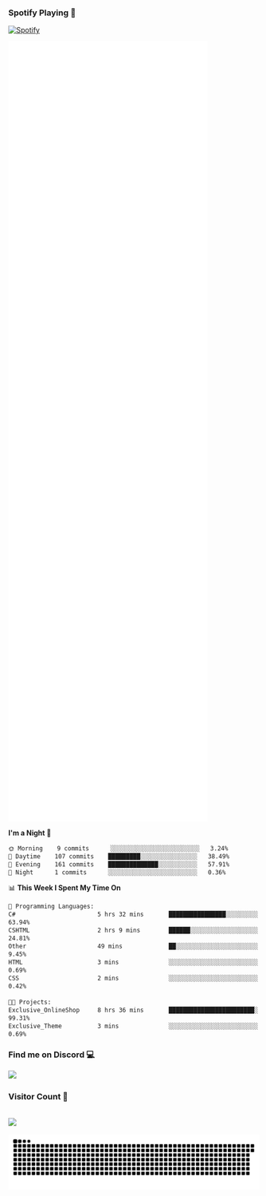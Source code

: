 ### Spotify Playing 🎵
[![Spotify](https://spotify-livestats-callme-milad.vercel.app/api/spotify)](https://open.spotify.com/user/314mrt6dxn5cqoxklh3thbwlr6by)

<img align="center" src="/github-metrics.svg" alt="Metrics" width="400">

<!--START_SECTION:waka-->
**I'm a Night 🦉** 

```text
🌞 Morning    9 commits      ░░░░░░░░░░░░░░░░░░░░░░░░░   3.24% 
🌆 Daytime    107 commits    █████████░░░░░░░░░░░░░░░░   38.49% 
🌃 Evening    161 commits    ██████████████░░░░░░░░░░░   57.91% 
🌙 Night      1 commits      ░░░░░░░░░░░░░░░░░░░░░░░░░   0.36%

```


📊 **This Week I Spent My Time On** 

```text
💬 Programming Languages: 
C#                       5 hrs 32 mins       ████████████████░░░░░░░░░   63.94% 
CSHTML                   2 hrs 9 mins        ██████░░░░░░░░░░░░░░░░░░░   24.81% 
Other                    49 mins             ██░░░░░░░░░░░░░░░░░░░░░░░   9.45% 
HTML                     3 mins              ░░░░░░░░░░░░░░░░░░░░░░░░░   0.69% 
CSS                      2 mins              ░░░░░░░░░░░░░░░░░░░░░░░░░   0.42%

🐱‍💻 Projects: 
Exclusive_OnlineShop     8 hrs 36 mins       ████████████████████████░   99.31% 
Exclusive_Theme          3 mins              ░░░░░░░░░░░░░░░░░░░░░░░░░   0.69%

```


<!--END_SECTION:waka-->

### Find me on Discord 💻
<a href="https://discord.gg/t35EjYprS6" rel="nofollow"> 
  <img src="https://discord.c99.nl/widget/theme-3/977957889358573609.png" data-canonical-src="https://discord.c99.nl/widget/theme-3/977957889358573609.png" style="max-width: 100%;"></a>

### Visitor Count 🔢
<p align="left"> 
  <br>
  <img src="https://profile-counter.glitch.me/callme-devil/count.svg" />
</p>

<img src="https://github.com/callme-devil/callme-devil/blob/output/github-contribution-grid-snake.svg" alt="snake" style="max-width: 100%;">
